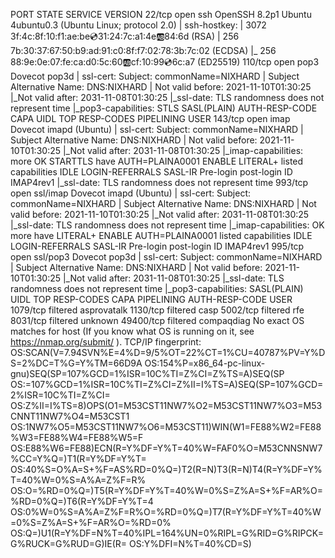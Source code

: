PORT      STATE    SERVICE     VERSION
22/tcp    open     ssh         OpenSSH 8.2p1 Ubuntu 4ubuntu0.3 (Ubuntu Linux; protocol 2.0)
| ssh-hostkey: 
|   3072 3f:4c:8f:10:f1:ae:be:cd:31:24:7c:a1:4e:ab:84:6d (RSA)
|   256 7b:30:37:67:50:b9:ad:91:c0:8f:f7:02:78:3b:7c:02 (ECDSA)
|_  256 88:9e:0e:07:fe:ca:d0:5c:60:ab:cf:10:99:cd:6c:a7 (ED25519)
110/tcp   open     pop3        Dovecot pop3d
| ssl-cert: Subject: commonName=NIXHARD
| Subject Alternative Name: DNS:NIXHARD
| Not valid before: 2021-11-10T01:30:25
|_Not valid after:  2031-11-08T01:30:25
|_ssl-date: TLS randomness does not represent time
|_pop3-capabilities: STLS SASL(PLAIN) AUTH-RESP-CODE CAPA UIDL TOP RESP-CODES PIPELINING USER
143/tcp   open     imap        Dovecot imapd (Ubuntu)
| ssl-cert: Subject: commonName=NIXHARD
| Subject Alternative Name: DNS:NIXHARD
| Not valid before: 2021-11-10T01:30:25
|_Not valid after:  2031-11-08T01:30:25
|_imap-capabilities: more OK STARTTLS have AUTH=PLAINA0001 ENABLE LITERAL+ listed capabilities IDLE LOGIN-REFERRALS SASL-IR Pre-login post-login ID IMAP4rev1
|_ssl-date: TLS randomness does not represent time
993/tcp   open     ssl/imap    Dovecot imapd (Ubuntu)
| ssl-cert: Subject: commonName=NIXHARD
| Subject Alternative Name: DNS:NIXHARD
| Not valid before: 2021-11-10T01:30:25
|_Not valid after:  2031-11-08T01:30:25
|_ssl-date: TLS randomness does not represent time
|_imap-capabilities: OK more have LITERAL+ ENABLE AUTH=PLAINA0001 listed capabilities IDLE LOGIN-REFERRALS SASL-IR Pre-login post-login ID IMAP4rev1
995/tcp   open     ssl/pop3    Dovecot pop3d
| ssl-cert: Subject: commonName=NIXHARD
| Subject Alternative Name: DNS:NIXHARD
| Not valid before: 2021-11-10T01:30:25
|_Not valid after:  2031-11-08T01:30:25
|_ssl-date: TLS randomness does not represent time
|_pop3-capabilities: SASL(PLAIN) UIDL TOP RESP-CODES CAPA PIPELINING AUTH-RESP-CODE USER
1079/tcp  filtered asprovatalk
1130/tcp  filtered casp
5002/tcp  filtered rfe
8031/tcp  filtered unknown
49400/tcp filtered compaqdiag
No exact OS matches for host (If you know what OS is running on it, see https://nmap.org/submit/ ).
TCP/IP fingerprint:
OS:SCAN(V=7.94SVN%E=4%D=9/5%OT=22%CT=1%CU=40787%PV=Y%DS=2%DC=T%G=Y%TM=66D9A
OS:154%P=x86_64-pc-linux-gnu)SEQ(SP=107%GCD=1%ISR=10C%TI=Z%CI=Z%TS=A)SEQ(SP
OS:=107%GCD=1%ISR=10C%TI=Z%CI=Z%II=I%TS=A)SEQ(SP=107%GCD=2%ISR=10C%TI=Z%CI=
OS:Z%II=I%TS=8)OPS(O1=M53CST11NW7%O2=M53CST11NW7%O3=M53CNNT11NW7%O4=M53CST1
OS:1NW7%O5=M53CST11NW7%O6=M53CST11)WIN(W1=FE88%W2=FE88%W3=FE88%W4=FE88%W5=F
OS:E88%W6=FE88)ECN(R=Y%DF=Y%T=40%W=FAF0%O=M53CNNSNW7%CC=Y%Q=)T1(R=Y%DF=Y%T=
OS:40%S=O%A=S+%F=AS%RD=0%Q=)T2(R=N)T3(R=N)T4(R=Y%DF=Y%T=40%W=0%S=A%A=Z%F=R%
OS:O=%RD=0%Q=)T5(R=Y%DF=Y%T=40%W=0%S=Z%A=S+%F=AR%O=%RD=0%Q=)T6(R=Y%DF=Y%T=4
OS:0%W=0%S=A%A=Z%F=R%O=%RD=0%Q=)T7(R=Y%DF=Y%T=40%W=0%S=Z%A=S+%F=AR%O=%RD=0%
OS:Q=)U1(R=Y%DF=N%T=40%IPL=164%UN=0%RIPL=G%RID=G%RIPCK=G%RUCK=G%RUD=G)IE(R=
OS:Y%DFI=N%T=40%CD=S)
